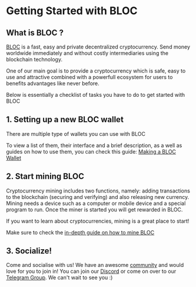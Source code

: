 # **Getting Started with BLOC**

## **What is BLOC ?**

[BLOC](https://bloc.money) is a fast, easy and private decentralized cryptocurrency. Send money worldwide immediately and without costly intermediaries using the blockchain technology.

One of our main goal is to provide a cryptocurrency which is safe, easy to use and attractive combined with a powerfull ecosystem for users to benefits advantages like never before.

Below is essentially a checklist of tasks you have to do to get started with BLOC

## **1. Setting up a new BLOC wallet**

There are multiple type of wallets you can use with BLOC

To view a list of them, their interface and a brief description, as a well as guides on how to use them, you can check this guide: [Making a BLOC Wallet](../wallets/Making-a-Wallet.md)

## **2. Start mining BLOC**

Cryptocurrency mining includes two functions, namely: adding transactions to the blockchain (securing and verifying) and also releasing new currency. Mining needs a device such as a computer or mobile device and a special program to run. Once the miner is started you will get rewarded in BLOC.

If you want to learn about cryptocurrencies, mining is a great place to start!

Make sure to check the [in-depth guide on how to mine BLOC](../mining/What-is-mining.md)

## **3. Socialize!**

Come and socialise with us! We have an awesome [community](../about/Community.md) and would love for you to join in!
You can join our [Discord](https://discord.gg/5Buudya) or come on over to our [Telegram Group](https://t.me/bloc_money). We can't wait to see you :)
